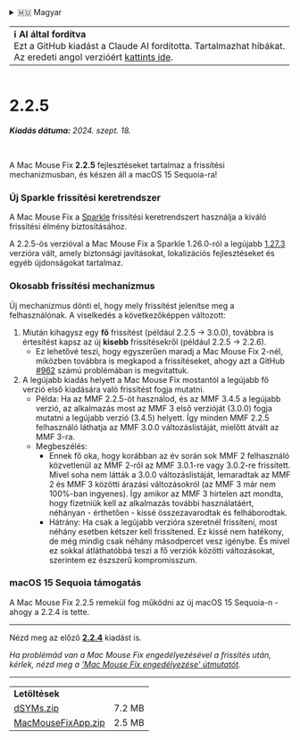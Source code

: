 <details>
<summary>🇭🇺 Magyar</summary>

[🇬🇧 English (GitHub)](https://github.com/noah-nuebling/mac-mouse-fix/releases/tag/2.2.5)\
[🇦🇩 Català](https://redirect.macmousefix.com/?target=mmf-release&tag=2.2.5&locale=ca)\
[🇩🇪 Deutsch](https://redirect.macmousefix.com/?target=mmf-release&tag=2.2.5&locale=de)\
[🇪🇸 Español](https://redirect.macmousefix.com/?target=mmf-release&tag=2.2.5&locale=es)\
[🇫🇷 Français](https://redirect.macmousefix.com/?target=mmf-release&tag=2.2.5&locale=fr)\
[🇮🇩 Indonesia](https://redirect.macmousefix.com/?target=mmf-release&tag=2.2.5&locale=id)\
[🇮🇹 Italiano](https://redirect.macmousefix.com/?target=mmf-release&tag=2.2.5&locale=it)\
**🇭🇺 Magyar**\
[🇳🇱 Nederlands](https://redirect.macmousefix.com/?target=mmf-release&tag=2.2.5&locale=nl)\
[🇵🇱 Polski](https://redirect.macmousefix.com/?target=mmf-release&tag=2.2.5&locale=pl)\
[🇧🇷 Português (Brasil)](https://redirect.macmousefix.com/?target=mmf-release&tag=2.2.5&locale=pt-BR)\
[🇵🇹 Português (Portugal)](https://redirect.macmousefix.com/?target=mmf-release&tag=2.2.5&locale=pt-PT)\
[🇷🇴 Română](https://redirect.macmousefix.com/?target=mmf-release&tag=2.2.5&locale=ro)\
[🇸🇪 Svenska](https://redirect.macmousefix.com/?target=mmf-release&tag=2.2.5&locale=sv)\
[🇻🇳 Tiếng Việt](https://redirect.macmousefix.com/?target=mmf-release&tag=2.2.5&locale=vi)\
[🇹🇷 Türkçe](https://redirect.macmousefix.com/?target=mmf-release&tag=2.2.5&locale=tr)\
[🇨🇿 Čeština](https://redirect.macmousefix.com/?target=mmf-release&tag=2.2.5&locale=cs)\
[🇬🇷 Ελληνικά](https://redirect.macmousefix.com/?target=mmf-release&tag=2.2.5&locale=el)\
[🇷🇺 Русский](https://redirect.macmousefix.com/?target=mmf-release&tag=2.2.5&locale=ru)\
[🇺🇦 Українська](https://redirect.macmousefix.com/?target=mmf-release&tag=2.2.5&locale=uk)\
[🇮🇱 עברית](https://redirect.macmousefix.com/?target=mmf-release&tag=2.2.5&locale=he)\
[🇸🇦 العربية](https://redirect.macmousefix.com/?target=mmf-release&tag=2.2.5&locale=ar)\
[🇮🇳 हिन्दी](https://redirect.macmousefix.com/?target=mmf-release&tag=2.2.5&locale=hi)\
[🇹🇭 ไทย](https://redirect.macmousefix.com/?target=mmf-release&tag=2.2.5&locale=th)\
[🇨🇳 中文 (简体)](https://redirect.macmousefix.com/?target=mmf-release&tag=2.2.5&locale=zh-Hans)\
[🇨🇳 中文 (繁體)](https://redirect.macmousefix.com/?target=mmf-release&tag=2.2.5&locale=zh-Hant)\
[🇭🇰 中文（香港)](https://redirect.macmousefix.com/?target=mmf-release&tag=2.2.5&locale=zh-HK)\
[🇯🇵 日本語](https://redirect.macmousefix.com/?target=mmf-release&tag=2.2.5&locale=ja)\
[🇰🇷 한국어](https://redirect.macmousefix.com/?target=mmf-release&tag=2.2.5&locale=ko)\
[Help translate Mac Mouse Fix to different languages!](https://github.com/noah-nuebling/mac-mouse-fix/discussions/731)
</details>
<table align=><td>
<b>ℹ️ AI által fordítva</b><br>
Ezt a GitHub kiadást a Claude AI fordította. Tartalmazhat hibákat.<br>
Az eredeti angol verzióért <a href="https://github.com/noah-nuebling/mac-mouse-fix/releases/tag/2.2.5">kattints ide</a>.
</td></table>

<table></table>

# 2.2.5
***Kiadás dátuma:** 2024. szept. 18.*

<br>

A Mac Mouse Fix **2.2.5** fejlesztéseket tartalmaz a frissítési mechanizmusban, és készen áll a macOS 15 Sequoia-ra!

### Új Sparkle frissítési keretrendszer

A Mac Mouse Fix a [Sparkle](https://sparkle-project.org/) frissítési keretrendszert használja a kiváló frissítési élmény biztosításához.

A 2.2.5-ös verzióval a Mac Mouse Fix a Sparkle 1.26.0-ról a legújabb [1.27.3](https://github.com/sparkle-project/Sparkle/releases/tag/1.27.3) verzióra vált, amely biztonsági javításokat, lokalizációs fejlesztéseket és egyéb újdonságokat tartalmaz.

### Okosabb frissítési mechanizmus

Új mechanizmus dönti el, hogy mely frissítést jelenítse meg a felhasználónak. A viselkedés a következőképpen változott:

1. Miután kihagysz egy **fő** frissítést (például 2.2.5 -> 3.0.0), továbbra is értesítést kapsz az új **kisebb** frissítésekről (például 2.2.5 -> 2.2.6).
    - Ez lehetővé teszi, hogy egyszerűen maradj a Mac Mouse Fix 2-nél, miközben továbbra is megkapod a frissítéseket, ahogy azt a GitHub [#962](https://github.com/noah-nuebling/mac-mouse-fix/issues/962) számú problémában is megvitattuk.
2. A legújabb kiadás helyett a Mac Mouse Fix mostantól a legújabb fő verzió első kiadására való frissítést fogja mutatni.
    - Példa: Ha az MMF 2.2.5-öt használod, és az MMF 3.4.5 a legújabb verzió, az alkalmazás most az MMF 3 első verzióját (3.0.0) fogja mutatni a legújabb verzió (3.4.5) helyett. Így minden MMF 2.2.5 felhasználó láthatja az MMF 3.0.0 változáslistáját, mielőtt átvált az MMF 3-ra.
    - Megbeszélés:
        - Ennek fő oka, hogy korábban az év során sok MMF 2 felhasználó közvetlenül az MMF 2-ről az MMF 3.0.1-re vagy 3.0.2-re frissített. Mivel soha nem látták a 3.0.0 változáslistáját, lemaradtak az MMF 2 és MMF 3 közötti árazási változásokról (az MMF 3 már nem 100%-ban ingyenes). Így amikor az MMF 3 hirtelen azt mondta, hogy fizetniük kell az alkalmazás további használatáért, néhányan - érthetően - kissé összezavarodtak és felháborodtak.
        - Hátrány: Ha csak a legújabb verzióra szeretnél frissíteni, most néhány esetben kétszer kell frissítened. Ez kissé nem hatékony, de még mindig csak néhány másodpercet vesz igénybe. És mivel ez sokkal átláthatóbbá teszi a fő verziók közötti változásokat, szerintem ez észszerű kompromisszum.

### macOS 15 Sequoia támogatás

A Mac Mouse Fix 2.2.5 remekül fog működni az új macOS 15 Sequoia-n - ahogy a 2.2.4 is tette.

---

Nézd meg az előző [**2.2.4**](https://redirect.macmousefix.com/?target=mmf-release&tag=2.2.4&locale=hu) kiadást is.

*Ha problémád van a Mac Mouse Fix engedélyezésével a frissítés után, kérlek, nézd meg a ['Mac Mouse Fix engedélyezése' útmutatót](https://github.com/noah-nuebling/mac-mouse-fix/discussions/861).*

---

<table align="start">
<tr>
    <td colspan=2>
        <b>Letöltések</b>
    </td>
</tr>
<tr>
    <td><a href="https://github.com/noah-nuebling/mac-mouse-fix/releases/download/2.2.5/dSYMs.zip">dSYMs.zip</a></td>
    <td>7.2 MB</td>
</tr>
<tr>
    <td><a href="https://github.com/noah-nuebling/mac-mouse-fix/releases/download/2.2.5/MacMouseFixApp.zip">MacMouseFixApp.zip</a></td>
    <td>2.5 MB</td>
</tr>
</table>
